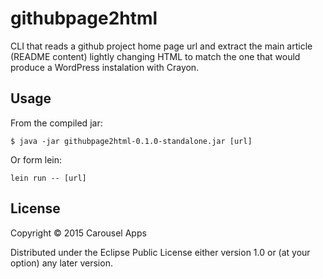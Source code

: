 # githubpage2html

CLI that reads a github project home page url and extract the main article (README content)
lightly changing HTML to match the one that would produce a WordPress instalation with Crayon.

## Usage

From the compiled jar:

    $ java -jar githubpage2html-0.1.0-standalone.jar [url]

Or form lein:

    lein run -- [url]

## License

Copyright © 2015 Carousel Apps

Distributed under the Eclipse Public License either version 1.0 or (at
your option) any later version.
